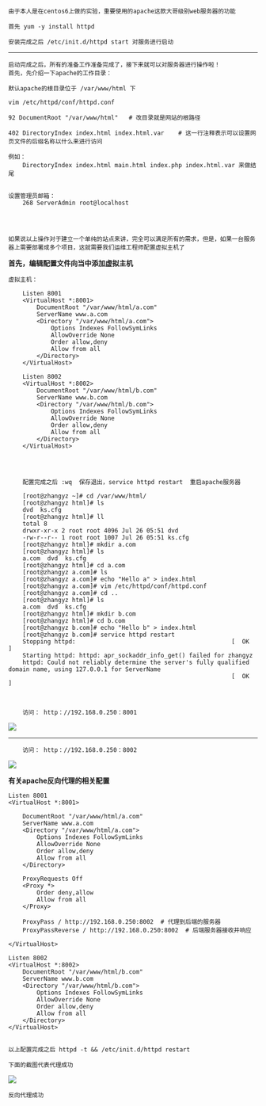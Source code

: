 	由于本人是在centos6上做的实验，重要使用的apache这款大哥级别web服务器的功能

	首先 yum -y install httpd 

	安装完成之后 /etc/init.d/httpd start 对服务进行启动


****

	启动完成之后，所有的准备工作准备完成了，接下来就可以对服务器进行操作啦！
	首先，先介绍一下apache的工作目录：

	默认apache的根目录位于 /var/www/html 下

	vim /etc/httpd/conf/httpd.conf

	92 DocumentRoot "/var/www/html"   # 改目录就是网站的根路径

	402 DirectoryIndex index.html index.html.var	# 这一行注释表示可以设置网页文件的后缀名称以什么来进行访问

	例如：
		DirectoryIndex index.html main.html index.php index.html.var 来做结尾


	设置管理员邮箱：
		268 ServerAdmin root@localhost

	


	如果说以上操作对于建立一个单纯的站点来讲，完全可以满足所有的需求，但是，如果一台服务器上需要部署成多个项目，这就需要我们运维工程师配置虚拟主机了


**首先，编辑配置文件向当中添加虚拟主机**

	

	虚拟主机：

		Listen 8001
		<VirtualHost *:8001>
		    DocumentRoot "/var/www/html/a.com"
		    ServerName www.a.com
		    <Directory "/var/www/html/a.com">
		        Options Indexes FollowSymLinks
		        AllowOverride None
		        Order allow,deny
		        Allow from all
		    </Directory>
		</VirtualHost>
		
		Listen 8002
		<VirtualHost *:8002>
		    DocumentRoot "/var/www/html/b.com"
		    ServerName www.b.com
		    <Directory "/var/www/html/b.com">
		        Options Indexes FollowSymLinks
		        AllowOverride None
		        Order allow,deny
		        Allow from all
		    </Directory>
		</VirtualHost>




		配置完成之后 :wq  保存退出，service httpd restart  重启apache服务器
	
		[root@zhangyz ~]# cd /var/www/html/
		[root@zhangyz html]# ls
		dvd  ks.cfg
		[root@zhangyz html]# ll
		total 8
		drwxr-xr-x 2 root root 4096 Jul 26 05:51 dvd
		-rw-r--r-- 1 root root 1007 Jul 26 05:51 ks.cfg
		[root@zhangyz html]# mkdir a.com
		[root@zhangyz html]# ls
		a.com  dvd  ks.cfg
		[root@zhangyz html]# cd a.com
		[root@zhangyz a.com]# ls
		[root@zhangyz a.com]# echo "Hello a" > index.html
		[root@zhangyz a.com]# vim /etc/httpd/conf/httpd.conf 
		[root@zhangyz a.com]# cd ..
		[root@zhangyz html]# ls
		a.com  dvd  ks.cfg
		[root@zhangyz html]# mkdir b.com
		[root@zhangyz html]# cd b.com
		[root@zhangyz b.com]# echo "Hello b" > index.html
		[root@zhangyz b.com]# service httpd restart
		Stopping httpd:                                            [  OK  ]
		Starting httpd: httpd: apr_sockaddr_info_get() failed for zhangyz
		httpd: Could not reliably determine the server's fully qualified domain name, using 127.0.0.1 for ServerName
		                                                           [  OK  ]


		
		访问： http：//192.168.0.250：8001
![](http://i.imgur.com/qc52joh.png)

****

		访问： http：//192.168.0.250：8002
![](http://i.imgur.com/MC6C40Q.png)






**有关apache反向代理的相关配置**


	

	Listen 8001
	<VirtualHost *:8001>

	    DocumentRoot "/var/www/html/a.com"
	    ServerName www.a.com
	    <Directory "/var/www/html/a.com">
	        Options Indexes FollowSymLinks
	        AllowOverride None
	        Order allow,deny
	        Allow from all
	    </Directory>
	
	    ProxyRequests Off
	    <Proxy *>
	    	Order deny,allow
	    	Allow from all
	    </Proxy>
	
	    ProxyPass / http://192.168.0.250:8002  # 代理到后端的服务器
	    ProxyPassReverse / http://192.168.0.250:8002  # 后端服务器接收并响应
	
	</VirtualHost>
	
	Listen 8002
	<VirtualHost *:8002>
	    DocumentRoot "/var/www/html/b.com"
	    ServerName www.b.com
	    <Directory "/var/www/html/b.com">
	        Options Indexes FollowSymLinks
	        AllowOverride None
	        Order allow,deny
	        Allow from all
	    </Directory>
	</VirtualHost>


	以上配置完成之后 httpd -t && /etc/init.d/httpd restart

	下面的截图代表代理成功





![](http://i.imgur.com/Xt3MNDP.png)


	反向代理成功
